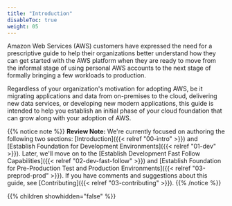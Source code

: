 ```yaml
---
title: "Introduction"
disableToc: true
weight: 05
---
```


Amazon Web Services (AWS) customers have expressed the need for a prescriptive guide to help their organizations better understand how they can get started with the AWS platform when they are ready to move from the informal stage of using personal AWS accounts to the next stage of formally bringing a few workloads to production.

Regardless of your organization's motivation for adopting AWS, be it migrating applications and data from on-premises to the cloud, delivering new data services, or developing new modern applications, this guide is intended to help you establish an initial phase of your cloud foundation that can grow along with your adoption of AWS.

{{% notice note %}}
**Review Note:** We're currently focused on authoring the following two sections: [Introduction]({{< relref "00-intro" >}}) and [Establish Foundation for Development Environments]({{< relref "01-dev" >}}). Later, we'll move on to the [Establish Development Fast Follow Capabilities]({{< relref "02-dev-fast-follow" >}}) and [Establish Foundation for Pre-Production Test and Production Environments]({{< relref "03-preprod-prod" >}}). If you have comments and suggestions about this guide, see [Contributing]({{< relref "03-contributing" >}}).
{{% /notice %}}

{{% children showhidden="false" %}}
